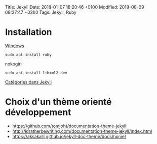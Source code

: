 Title:  Jekyll
Date:   2018-01-07 18:20:46 +0100
Modified: 2019-08-09 08:27:47 +0200
Tags: Jekyll, Ruby

# Installation

[Windows](https://jekyllrb.com/docs/installation/windows/)

    sudo apt install ruby

nokogiri

    sudo apt install libxml2-dev

[Catégories dans Jekyll](https://codinfox.github.io/dev/2015/03/06/use-tags-and-categories-in-your-jekyll-based-github-pages/)

# Choix d'un thème orienté développement

* <https://github.com/tomjoht/documentation-theme-jekyll>
* <http://idratherbewriting.com/documentation-theme-jekyll/index.html>
* <https://aksakalli.github.io/jekyll-doc-theme/docs/home/>

